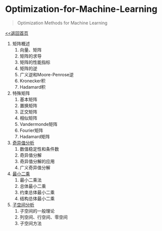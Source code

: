 # Optimization-for-Machine-Learning

> Optimization Methods for Machine Learning

[<<返回首页](index.md)


1. 矩阵概述
   1. 向量、矩阵
   1. 矩阵的求导
   2. 矩阵的性能指标
   3. 矩阵的逆
   4. 广义逆和Moore-Penrose逆
   5. Kronecker积
   6. Hadamard积
2. 特殊矩阵
   1. 基本矩阵
   2. 置换矩阵
   3. 正交矩阵
   4. 相似矩阵
   5. Vandermonde矩阵
   6. Fourier矩阵
   7. Hadamard矩阵
3. [奇异值分析](chapter3.md)
   1. 数值稳定性和条件数
   2. 奇异值分解
   3. 奇异值分解的应用
   4. 广义奇异值分解
4. [最小二乘](chapter4.md)
   1. 最小二乘法
   2. 总体最小二乘
   3. 约束总体最小二乘
   4. 结构总体最小二乘
5. [子空间分析](chapter5.md)
   1. 子空间的一般理论
   2. 列空间、行空间、零空间
   3. 子空间方法
